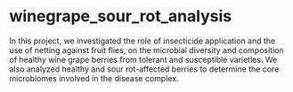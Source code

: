 # winegrape_sour_rot_analysis
In this project, we investigated the role of insecticide application and the use 
of netting against fruit flies, on the microbial diversity and composition of 
healthy wine grape berries from tolerant and susceptible varieties. 
We also analyzed healthy and sour rot-affected berries to determine the core 
microbiomes involved in the disease complex.